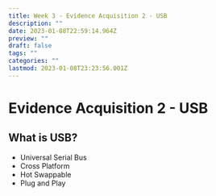 ```yaml
---
title: Week 3 - Evidence Acquisition 2 - USB
description: ""
date: 2023-01-08T22:59:14.964Z
preview: ""
draft: false
tags: ""
categories: ""
lastmod: 2023-01-08T23:23:56.001Z
---
```

# Evidence Acquisition 2 - USB

## What is USB?

- Universal Serial Bus
- Cross Platform
- Hot Swappable
- Plug and Play

